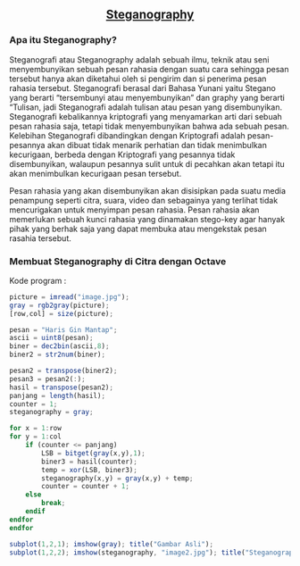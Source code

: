 <h2 align=center><u>Steganography</u></h2>

### Apa itu Steganography?

Steganografi atau Steganography adalah sebuah ilmu, teknik atau seni menyembunyikan sebuah pesan rahasia dengan suatu cara sehingga pesan tersebut hanya akan diketahui oleh si pengirim dan si penerima pesan rahasia tersebut. Steganografi berasal dari Bahasa Yunani yaitu Stegano yang berarti “tersembunyi atau menyembunyikan” dan graphy yang berarti “Tulisan, jadi Steganografi adalah tulisan atau pesan yang disembunyikan. Steganografi kebalikannya kriptografi yang menyamarkan arti dari sebuah pesan rahasia saja, tetapi tidak menyembunyikan bahwa ada sebuah pesan. Kelebihan Steganografi dibandingkan dengan Kriptografi adalah pesan-pesannya akan dibuat tidak menarik perhatian dan tidak menimbulkan kecurigaan, berbeda dengan Kriptografi yang pesannya tidak disembunyikan, walaupun pesannya sulit untuk di pecahkan akan tetapi itu akan menimbulkan kecurigaan pesan tersebut.

Pesan rahasia yang akan disembunyikan akan disisipkan pada suatu media penampung seperti citra, suara, video dan sebagainya yang terlihat tidak mencurigakan untuk menyimpan pesan rahasia. Pesan rahasia akan memerlukan sebuah kunci rahasia yang dinamakan stego-key agar hanyak pihak yang berhak saja yang dapat membuka atau mengekstak pesan rasahia tersebut.

### Membuat Steganography di Citra dengan Octave

Kode program :
```octave
picture = imread("image.jpg");
gray = rgb2gray(picture);
[row,col] = size(picture);

pesan = "Haris Gin Mantap";
ascii = uint8(pesan);
biner = dec2bin(ascii,8);
biner2 = str2num(biner);

pesan2 = transpose(biner2);
pesan3 = pesan2(:);
hasil = transpose(pesan2);
panjang = length(hasil);
counter = 1;
steganography = gray;

for x = 1:row
for y = 1:col
	if (counter <= panjang)
		LSB = bitget(gray(x,y),1);
		biner3 = hasil(counter);
		temp = xor(LSB, biner3);
		steganography(x,y) = gray(x,y) + temp;
		counter = counter + 1;
	else
		break;
	endif
endfor
endfor

subplot(1,2,1); imshow(gray); title("Gambar Asli");
subplot(1,2,2); imshow(steganography, "image2.jpg"); title("Steganography");
```

